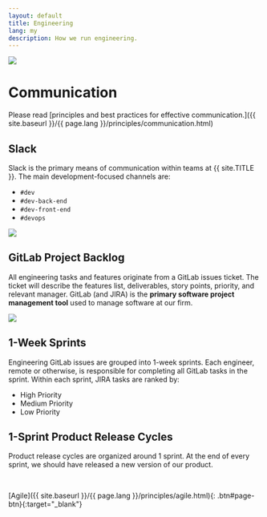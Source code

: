 ```yaml
---
layout: default
title: Engineering
lang: my
description: How we run engineering.
---
```


<img src='https://lh3.googleusercontent.com/_qYLSNUmpvN9Z8Q8HmUOqIaD3a_7Zm2MsEtVUVU3y3b3mtibzBXYSPgeWJlG_ho8tSUhz4ps11qOOTD4nZPTPa4OzPxPFh7Un_1lWceBrPmnaCXNEXmG6LnGXrzRx1uBcpCzsqVZog=w600' />

<br>

# Communication

Please read [principles and best practices for effective communication.]({{ site.baseurl }}/{{ page.lang }}/principles/communication.html)

## Slack

Slack is the primary means of communication within teams at {{ site.TITLE }}. The main development-focused channels are:

- `#dev`
- `#dev-back-end`
- `#dev-front-end`
- `#devops`

<img src='https://lh3.googleusercontent.com/dI64CdUJifzqqVr-8YrJB4P3m68gRKURp-29XklWLBZnZT8k0qDFsP1j1FikuXjK93LncqocTw-txDe0eVQtfx22IdZ-H3wtIwuY4q171AWE_YSrJRBy4h5FtV49AA9JOhuMaLxqig=w800' />

## GitLab Project Backlog

All engineering tasks and features originate from a GitLab issues ticket. The ticket will describe the features list, deliverables, story points, priority, and relevant manager. GitLab (and JIRA) is the **primary software project management tool** used to manage software at our firm.

<img src='https://lh3.googleusercontent.com/Cl58tzeefDH0QrBFzSgyu9B5m-Z05noYHeWJiwrJH0SSUMEaeheUH4laWHkOrasWu8Q98BQAhTC1Y4FAz0dh9JztBjb-PN_KVHUewG9l_NbJGS29Ecd9bFovWiQMr5yK9uZC44JsqA=w1200' />

## 1-Week Sprints

Engineering GitLab issues are grouped into 1-week sprints. Each engineer, remote or otherwise, is responsible for completing all GitLab tasks in the sprint. Within each sprint, JIRA tasks are ranked by:

- High Priority
- Medium Priority
- Low Priority

## 1-Sprint Product Release Cycles

Product release cycles are organized around 1 sprint. At the end of every sprint, we should have released a new version of our product.

<br>

[Agile]({{ site.baseurl }}/{{ page.lang }}/principles/agile.html){: .btn#page-btn}{:target="\_blank"}
